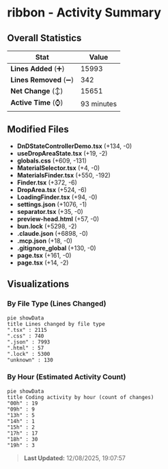 # ribbon - Activity Summary 

## Overall Statistics

| Stat                   | Value                                                             |
| ---------------------- | ----------------------------------------------------------------- |
| **Lines Added** (➕)   | 15993                                          |
| **Lines Removed** (➖) | 342                                        |
| **Net Change** (↕)    | 15651                |
| **Active Time** (⌚)   | 93 minutes |


## Modified Files
- **DnDStateControllerDemo.tsx** (+134, -0)
- **useDropAreaState.tsx** (+19, -2)
- **globals.css** (+609, -131)
- **MaterialSelector.tsx** (+4, -0)
- **MaterialsFinder.tsx** (+550, -192)
- **Finder.tsx** (+372, -6)
- **DropArea.tsx** (+524, -6)
- **LoadingFinder.tsx** (+94, -0)
- **settings.json** (+1076, -1)
- **separator.tsx** (+35, -0)
- **preview-head.html** (+57, -0)
- **bun.lock** (+5298, -2)
- **.claude.json** (+6898, -0)
- **.mcp.json** (+18, -0)
- **.gitignore_global** (+130, -0)
- **page.tsx** (+161, -0)
- **page.tsx** (+14, -2)

## Visualizations

### By File Type (Lines Changed)

```mermaid
pie showData
title Lines changed by file type
".tsx" : 2115
".css" : 740
".json" : 7993
".html" : 57
".lock" : 5300
"unknown" : 130
```

### By Hour (Estimated Activity Count)

```mermaid
pie showData
title Coding activity by hour (count of changes)
"00h" : 19
"09h" : 9
"13h" : 5
"14h" : 1
"15h" : 2
"17h" : 17
"18h" : 30
"19h" : 3
```


> **Last Updated:** 12/08/2025, 19:07:57